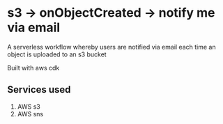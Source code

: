 # s3 -> onObjectCreated -> notify me via email

A serverless workflow whereby users are notified via email each time an object is uploaded to an s3 bucket

Built with aws cdk

## Services used

1. AWS s3
2. AWS sns
